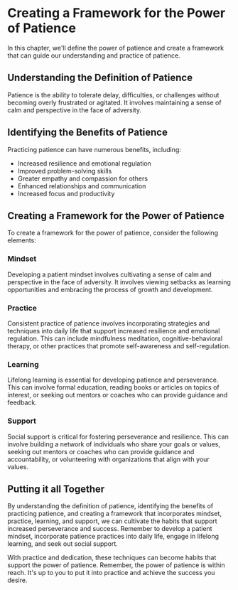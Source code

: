 # Creating a Framework for the Power of Patience

In this chapter, we'll define the power of patience and create a framework that can guide our understanding and practice of patience.

Understanding the Definition of Patience
----------------------------------------

Patience is the ability to tolerate delay, difficulties, or challenges without becoming overly frustrated or agitated. It involves maintaining a sense of calm and perspective in the face of adversity.

Identifying the Benefits of Patience
------------------------------------

Practicing patience can have numerous benefits, including:

* Increased resilience and emotional regulation
* Improved problem-solving skills
* Greater empathy and compassion for others
* Enhanced relationships and communication
* Increased focus and productivity

Creating a Framework for the Power of Patience
----------------------------------------------

To create a framework for the power of patience, consider the following elements:

### Mindset

Developing a patient mindset involves cultivating a sense of calm and perspective in the face of adversity. It involves viewing setbacks as learning opportunities and embracing the process of growth and development.

### Practice

Consistent practice of patience involves incorporating strategies and techniques into daily life that support increased resilience and emotional regulation. This can include mindfulness meditation, cognitive-behavioral therapy, or other practices that promote self-awareness and self-regulation.

### Learning

Lifelong learning is essential for developing patience and perseverance. This can involve formal education, reading books or articles on topics of interest, or seeking out mentors or coaches who can provide guidance and feedback.

### Support

Social support is critical for fostering perseverance and resilience. This can involve building a network of individuals who share your goals or values, seeking out mentors or coaches who can provide guidance and accountability, or volunteering with organizations that align with your values.

Putting it all Together
-----------------------

By understanding the definition of patience, identifying the benefits of practicing patience, and creating a framework that incorporates mindset, practice, learning, and support, we can cultivate the habits that support increased perseverance and success. Remember to develop a patient mindset, incorporate patience practices into daily life, engage in lifelong learning, and seek out social support.

With practice and dedication, these techniques can become habits that support the power of patience. Remember, the power of patience is within reach. It's up to you to put it into practice and achieve the success you desire.
